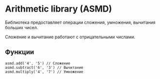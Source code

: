 # Arithmetic library (ASMD)

Библиотека предоставляет операции сложения, умножения, вычитания больших чисел.

Сложение и вычитание работают с отрицательными числами.

## Функции

```
asmd.add('4', '5') // Сложение
asmd.subtract('6', '3') // Вычитание
asmd.multiply('4', '7') // Умножение
```
